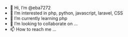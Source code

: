 - 👋 Hi, I’m @eba7272
- 👀 I’m interested in php, python, javascript, laravel, CSS
- 🌱 I’m currently learning php
- 💞️ I’m looking to collaborate on ...
- 📫 How to reach me ...

<!---
eba7272/eba7272 is a ✨ special ✨ repository because its `README.md` (this file) appears on your GitHub profile.
You can click the Preview link to take a look at your changes.
--->
